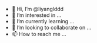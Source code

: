 - 👋 Hi, I’m @liyanglddd
- 👀 I’m interested in ...
- 🌱 I’m currently learning ...
- 💞️ I’m looking to collaborate on ...
- 📫 How to reach me ...

<!---
liyanglddd/liyanglddd is a ✨ special ✨ repository because its `README.md` (this file) appears on your GitHub profile.
You can click the Preview link to take a look at your changes.
--->
